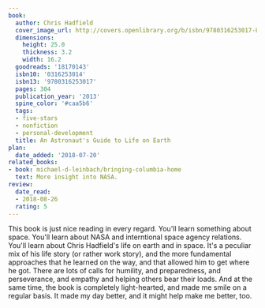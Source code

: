 ```yaml
---
book:
  author: Chris Hadfield
  cover_image_url: http://covers.openlibrary.org/b/isbn/9780316253017-L.jpg
  dimensions:
    height: 25.0
    thickness: 3.2
    width: 16.2
  goodreads: '18170143'
  isbn10: '0316253014'
  isbn13: '9780316253017'
  pages: 304
  publication_year: '2013'
  spine_color: '#caa5b6'
  tags:
  - five-stars
  - nonfiction
  - personal-development
  title: An Astronaut's Guide to Life on Earth
plan:
  date_added: '2018-07-20'
related_books:
- book: michael-d-leinbach/bringing-columbia-home
  text: More insight into NASA.
review:
  date_read:
  - 2018-08-26
  rating: 5
---
```


This book is just nice reading in every regard. You'll learn something about space. You'll learn about NASA and interntional space agency relations. You'll learn about Chris Hadfield's life on earth and in space. It's a peculiar mix of his life story (or rather work story), and the more fundamental approaches that he learned on the way, and that allowed him to get where he got. There are lots of calls for humility, and preparedness, and perseverance, and empathy and helping others bear their loads. And at the same time, the book is completely light-hearted, and made me smile on a regular basis. It made my day better, and it might help make me better, too.
